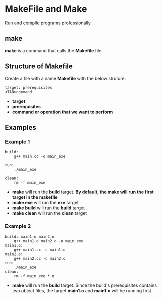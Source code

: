 # MakeFile and Make

Run and compile programs professionally.

## make
**make** is a command that calls the **Makefile** file. 

## Structure of Makefile
Create a file with a name **Makefile** with the below struture:
```
target: prerequisites
<TAB>command
```
* **target** 
* **prerequisites**
* **command or operation that we want to perform**

## Examples
### Example 1
```
build:
	g++ main.cc -o main_exe

run:
	./main_exe

clean:
	rm -f main_exe
```
* **make** will run the **build** target. **By default, the make will run the first target in the makefile**
* **make exe** will run the **exe** target
* **make build** will run the **build** target
* **make clean** will run the **clean** target
### Example 2
```
build: main1.o main2.o
	g++ main1.o main2.o -o main_exe
main1.o: 
	g++ main1.cc -c main1.o
main2.o: 
	g++ main2.cc -c main2.o
run:
	./main_exe
clean:
	rm -f main_exe *.o
```
* **make** will run the **build** target. Since the build's prerequisites contains two object files, the target **main1.o** and **main1.o** will be running first. 
